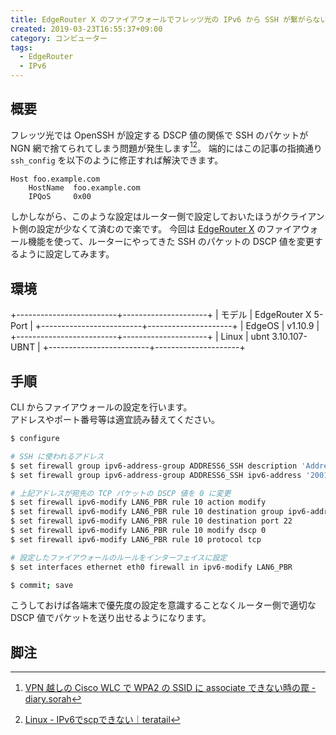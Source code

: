```yaml
---
title: EdgeRouter X のファイアウォールでフレッツ光の IPv6 から SSH が繫がらない問題を解決する
created: 2019-03-23T16:55:37+09:00
category: コンピューター
tags:
  - EdgeRouter
  - IPv6
---
```

## 概要

フレッツ光では OpenSSH が設定する DSCP 値の関係で SSH のパケットが NGN 網で捨てられてしまう問題が発生します[^1][^2]。
端的にはこの記事の指摘通り `ssh_config` を以下のように修正すれば解決できます。

```
Host foo.example.com
    HostName  foo.example.com
    IPQoS     0x00
```

しかしながら、このような設定はルーター側で設定しておいたほうがクライアント側の設定が少なくて済むので楽です。
今回は [EdgeRouter X](https://www.ui.com/edgemax/edgerouter-x/) のファイアウォール機能を使って、ルーターにやってきた SSH のパケットの DSCP 値を変更するように設定してみます。

## 環境

+-------------------------+---------------------+
| モデル                  | EdgeRouter X 5-Port |
+-------------------------+---------------------+
| EdgeOS                  | v1.10.9             |
+-------------------------+---------------------+
| Linux                   | ubnt 3.10.107-UBNT  |
+-------------------------+---------------------+

## 手順

CLI からファイアウォールの設定を行います。  
アドレスやポート番号等は適宜読み替えてください。

<!-- more -->

```bash
$ configure

# SSH に使われるアドレス
$ set firewall group ipv6-address-group ADDRESS6_SSH description 'Addresses for SSH'
$ set firewall group ipv6-address-group ADDRESS6_SSH ipv6-address '2001:db8::1'

# 上記アドレスが宛先の TCP パケットの DSCP 値を 0 に変更
$ set firewall ipv6-modify LAN6_PBR rule 10 action modify
$ set firewall ipv6-modify LAN6_PBR rule 10 destination group ipv6-address-group ADDRESS6_SSH
$ set firewall ipv6-modify LAN6_PBR rule 10 destination port 22
$ set firewall ipv6-modify LAN6_PBR rule 10 modify dscp 0
$ set firewall ipv6-modify LAN6_PBR rule 10 protocol tcp

# 設定したファイアウォールのルールをインターフェイスに設定
$ set interfaces ethernet eth0 firewall in ipv6-modify LAN6_PBR

$ commit; save
```

こうしておけば各端末で優先度の設定を意識することなくルーター側で適切な DSCP 値でパケットを送り出せるようになります。

## 脚注

[^1]: [VPN 越しの Cisco WLC で WPA2 の SSID に associate できない時の罠 - diary.sorah](https://diary.sorah.jp/2017/06/18/wlc-over-flets-ngn-dscp)
[^2]: [Linux - IPv6でscpできない｜teratail](https://teratail.com/questions/109654)
